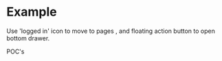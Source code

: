 # Example

Use 'logged in' icon to move to pages , and floating action button to open bottom drawer.

POC's

